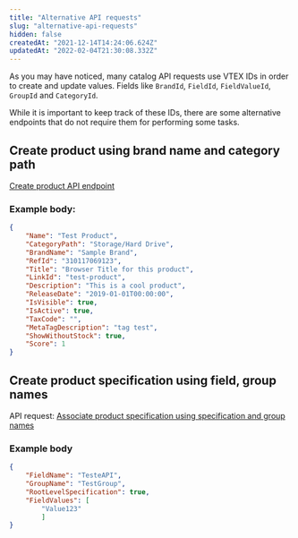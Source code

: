 ```yaml
---
title: "Alternative API requests"
slug: "alternative-api-requests"
hidden: false
createdAt: "2021-12-14T14:24:06.624Z"
updatedAt: "2022-02-04T21:30:08.332Z"
---
```

As you may have noticed, many catalog API requests use VTEX IDs in order to create and update values. Fields like `BrandId`, `FieldId`, `FieldValueId`, `GroupId` and `CategoryId`.

While it is important to keep track of these IDs, there are some alternative endpoints that do not require them for performing some tasks.


## Create product using brand name and category path

[Create product API endpoint](https://developers.vtex.com/vtex-rest-api/reference/post-product)


### Example body:
```json
{
    "Name": "Test Product",
    "CategoryPath": "Storage/Hard Drive",
    "BrandName": "Sample Brand",
    "RefId": "310117069123",
    "Title": "Browser Title for this product",
    "LinkId": "test-product",
    "Description": "This is a cool product",
    "ReleaseDate": "2019-01-01T00:00:00",
    "IsVisible": true,
    "IsActive": true,
    "TaxCode": "",
    "MetaTagDescription": "tag test",
    "ShowWithoutStock": true,
    "Score": 1
}

```


## Create product specification using field, group names
API request: [Associate product specification using specification and group names](https://developers.vtex.com/vtex-rest-api/reference/put_api-catalog-pvt-product-productid-specificationvalue)


### Example body
```json
{
    "FieldName": "TesteAPI",
    "GroupName": "TestGroup",
    "RootLevelSpecification": true,
    "FieldValues": [
        "Value123"
        ]
}
```